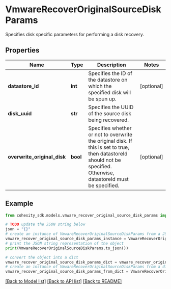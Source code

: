 # VmwareRecoverOriginalSourceDiskParams

Specifies disk specific parameters for performing a disk recovery.

## Properties

Name | Type | Description | Notes
------------ | ------------- | ------------- | -------------
**datastore_id** | **int** | Specifies the ID of the datastore on which the specified disk will be spun up. | [optional] 
**disk_uuid** | **str** | Specifies the UUID of the source disk being recovered. | 
**overwrite_original_disk** | **bool** | Specifies whether or not to overwrite the original disk. If this is set to true, then datastoreId should not be specified. Otherwise, datastoreId must be specified. | [optional] 

## Example

```python
from cohesity_sdk.models.vmware_recover_original_source_disk_params import VmwareRecoverOriginalSourceDiskParams

# TODO update the JSON string below
json = "{}"
# create an instance of VmwareRecoverOriginalSourceDiskParams from a JSON string
vmware_recover_original_source_disk_params_instance = VmwareRecoverOriginalSourceDiskParams.from_json(json)
# print the JSON string representation of the object
print(VmwareRecoverOriginalSourceDiskParams.to_json())

# convert the object into a dict
vmware_recover_original_source_disk_params_dict = vmware_recover_original_source_disk_params_instance.to_dict()
# create an instance of VmwareRecoverOriginalSourceDiskParams from a dict
vmware_recover_original_source_disk_params_from_dict = VmwareRecoverOriginalSourceDiskParams.from_dict(vmware_recover_original_source_disk_params_dict)
```
[[Back to Model list]](../README.md#documentation-for-models) [[Back to API list]](../README.md#documentation-for-api-endpoints) [[Back to README]](../README.md)


